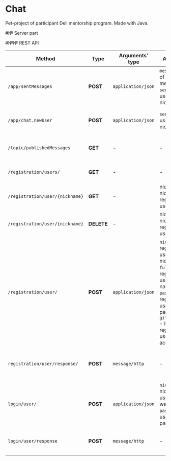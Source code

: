 # Chat
Pet-project of participant Dell mentorship program. Made with Java. 

#№ Server part

#№№ REST API 

| Method | Type | Arguments' type | Arguments | Description |
| --- | --- | --- | --- | --- |
| `/app/sentMessages` | **POST** | `application/json` | `message` - text of user's message, `sender` - user's nickname |  Receives chat message from registered user |
| `/app/chat.newUser` | **POST** | `application/json` | `sender` - user's nickname |  Registers user by specified name |
| `/topic/publishedMessages` | **GET** | - | - | Posts messages, received from clients |
| `/registration/users/` | **GET** | - | - | Gets all registered users |
| `/registration/user/{nickname}`| **GET** | - | nickname - nickname of registered user | Gets user by specialized nickname |
| `/registration/user/{nickname}` | **DELETE** | - | nickname - nickname of registered user | Deletes user by specialized nickname |
| `/registration/user/` | **POST** | `application/json` | `nickname` - registering user's nickname, `fullName` - registering user's full name, `password` - registering user's password, `gitHubAccount` - link to the registering user's gitHub account |
| `registration/user/response/` | **POST** | `message/http`| - | Sends http status code about result of registration |
| `login/user/` | **POST** | `application/json` | `nickname` - nickname of user, who want to log in, `password` - user's password | Tries to log in user with specialized metadata |
| `login/user/response` | **POST** | `message/http` | - | Sends http status code about result of login |